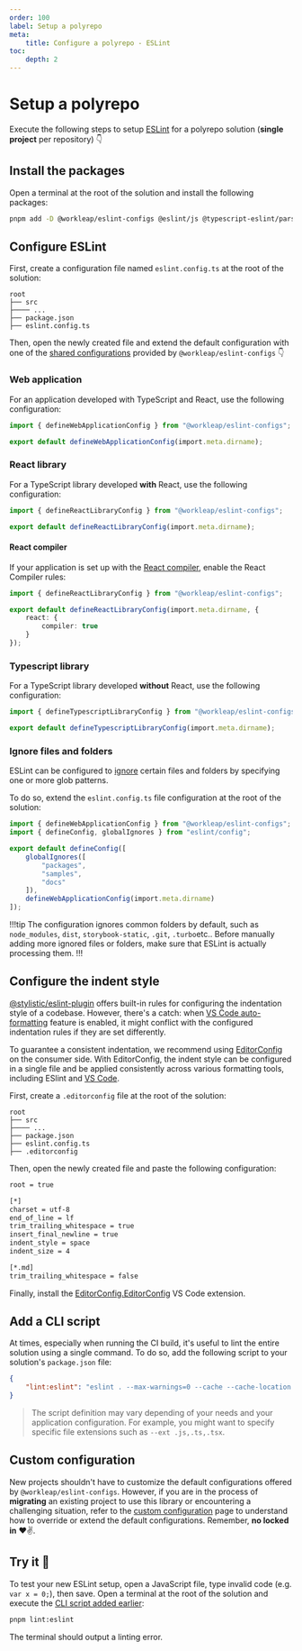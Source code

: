 ```yaml
---
order: 100
label: Setup a polyrepo
meta:
    title: Configure a polyrepo - ESLint
toc:
    depth: 2
---
```


# Setup a polyrepo

Execute the following steps to setup [ESLint](https://eslint.org/) for a polyrepo solution (**single project** per repository) :point_down:

## Install the packages

Open a terminal at the root of the solution and install the following packages:

```bash
pnpm add -D @workleap/eslint-configs @eslint/js @typescript-eslint/parser @types/node eslint typescript-eslint
```

## Configure ESLint

First, create a configuration file named `eslint.config.ts` at the root of the solution:

``` !#5
root
├── src
├──── ...
├── package.json
├── eslint.config.ts
```

Then, open the newly created file and extend the default configuration with one of the [shared configurations](./getting-started.md#available-configurations) provided by `@workleap/eslint-configs` :point_down:

### Web application

For an application developed with TypeScript and React, use the following configuration:

```ts !#3 eslint.config.ts
import { defineWebApplicationConfig } from "@workleap/eslint-configs";

export default defineWebApplicationConfig(import.meta.dirname);
```

### React library

For a TypeScript library developed **with** React, use the following configuration:

```ts !#3 eslint.config.ts
import { defineReactLibraryConfig } from "@workleap/eslint-configs";

export default defineReactLibraryConfig(import.meta.dirname);
```

#### React compiler

If your application is set up with the [React compiler](https://react.dev/learn/react-compiler), enable the React Compiler rules:

```ts !#4-6 eslint.config.ts
import { defineReactLibraryConfig } from "@workleap/eslint-configs";

export default defineReactLibraryConfig(import.meta.dirname, {
    react: {
        compiler: true
    }
});
```

### Typescript library

For a TypeScript library developed **without** React, use the following configuration:

```ts !#3 eslint.config.ts
import { defineTypescriptLibraryConfig } from "@workleap/eslint-configs";

export default defineTypescriptLibraryConfig(import.meta.dirname);
```

### Ignore files and folders

ESLint can be configured to [ignore](https://eslint.org/docs/latest/use/configure/ignore) certain files and folders by specifying one or more glob patterns.

To do so, extend the `eslint.config.ts` file configuration at the root of the solution:

```ts !#5-9 eslint.config.ts
import { defineWebApplicationConfig } from "@workleap/eslint-configs";
import { defineConfig, globalIgnores } from "eslint/config";

export default defineConfig([
    globalIgnores([
        "packages",
        "samples",
        "docs"
    ]),
    defineWebApplicationConfig(import.meta.dirname)
]);
```

!!!tip
The configuration ignores common folders by default, such as `node_modules`, `dist`, `storybook-static`, `.git`, `.turbo`etc.. Before manually adding more ignored files or folders, make sure that ESLint is actually processing them.
!!!

## Configure the indent style

[@stylistic/eslint-plugin](https://eslint.style/) offers built-in rules for configuring the indentation style of a codebase. However, there's a catch: when [VS Code auto-formatting](https://code.visualstudio.com/docs/editor/codebasics#_formatting) feature is enabled, it might conflict with the configured indentation rules if they are set differently.

To guarantee a consistent indentation, we recommend using [EditorConfig](https://editorconfig.org/) on the consumer side. With EditorConfig, the indent style can be configured in a single file and be applied consistently across various formatting tools, including ESlint and [VS Code](https://code.visualstudio.com/).

First, create a `.editorconfig` file at the root of the solution:

``` !#6
root
├── src
├──── ...
├── package.json
├── eslint.config.ts
├── .editorconfig
```

Then, open the newly created file and paste the following configuration:

```bash .editorconfig
root = true

[*]
charset = utf-8
end_of_line = lf
trim_trailing_whitespace = true
insert_final_newline = true
indent_style = space
indent_size = 4

[*.md]
trim_trailing_whitespace = false
```

Finally, install the [EditorConfig.EditorConfig](https://marketplace.visualstudio.com/items?itemName=EditorConfig.EditorConfig) VS Code extension.

## Add a CLI script

At times, especially when running the CI build, it's useful to lint the entire solution using a single command. To do so, add the following script to your solution's `package.json` file:

```json package.json
{
    "lint:eslint": "eslint . --max-warnings=0 --cache --cache-location node_modules/.cache/eslint"
}
```

> The script definition may vary depending of your needs and your application configuration. For example, you might want to specify specific file extensions such as `--ext .js,.ts,.tsx`.

## Custom configuration

New projects shouldn't have to customize the default configurations offered by `@workleap/eslint-configs`. However, if you are in the process of **migrating** an existing project to use this library or encountering a challenging situation, refer to the [custom configuration](./custom-configuration.md) page to understand how to override or extend the default configurations. Remember, **no locked in** :heart::v:.

## Try it :rocket:

To test your new ESLint setup, open a JavaScript file, type invalid code (e.g. `var x = 0;`), then save. Open a terminal at the root of the solution and execute the [CLI script added earlier](#add-a-cli-script):

```bash
pnpm lint:eslint
```

The terminal should output a linting error.
